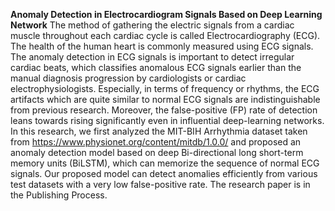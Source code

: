 **Anomaly Detection in Electrocardiogram Signals Based on Deep Learning Network**
The method of gathering the electric signals from a cardiac muscle throughout each cardiac cycle is called Electrocardiography (ECG). The health of the human heart is commonly measured using ECG signals. The anomaly detection in ECG signals is important to detect irregular cardiac beats, which classifies anomalous ECG signals earlier than the manual diagnosis progression by cardiologists or cardiac electrophysiologists. Especially, in terms of frequency or rhythms, the ECG artifacts which are quite similar to normal ECG signals are indistinguishable from previous research. Moreover, the false-positive (FP) rate of detection leans towards rising significantly even in influential deep-learning networks. In this research, we first analyzed the MIT-BIH Arrhythmia dataset taken from https://www.physionet.org/content/mitdb/1.0.0/ and proposed an anomaly detection model based on deep Bi-directional long short-term memory units (BiLSTM), which can memorize the sequence of normal ECG signals. Our proposed model can detect anomalies efficiently from various test datasets with a very low false-positive rate.
The research paper is in the Publishing Process.
